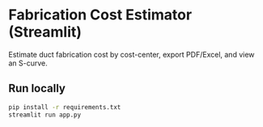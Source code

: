 # Fabrication Cost Estimator (Streamlit)

Estimate duct fabrication cost by cost-center, export PDF/Excel, and view an S-curve.

## Run locally
```bash
pip install -r requirements.txt
streamlit run app.py
